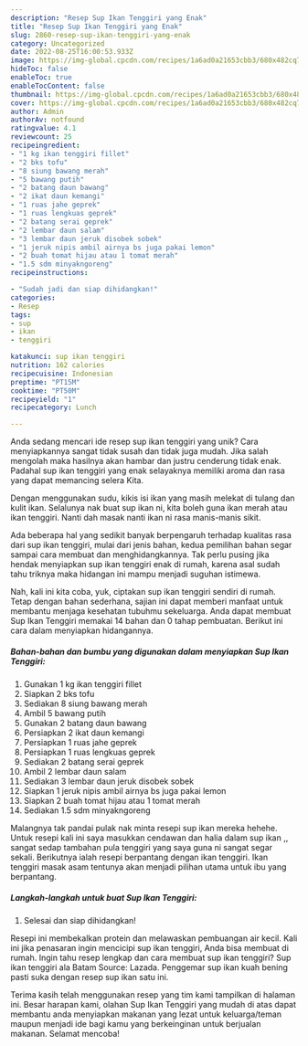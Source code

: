 ```yaml
---
description: "Resep Sup Ikan Tenggiri yang Enak"
title: "Resep Sup Ikan Tenggiri yang Enak"
slug: 2860-resep-sup-ikan-tenggiri-yang-enak
category: Uncategorized
date: 2022-08-25T16:00:53.933Z
image: https://img-global.cpcdn.com/recipes/1a6ad0a21653cbb3/680x482cq70/sup-ikan-tenggiri-foto-resep-utama.jpg
hideToc: false
enableToc: true
enableTocContent: false
thumbnail: https://img-global.cpcdn.com/recipes/1a6ad0a21653cbb3/680x482cq70/sup-ikan-tenggiri-foto-resep-utama.jpg
cover: https://img-global.cpcdn.com/recipes/1a6ad0a21653cbb3/680x482cq70/sup-ikan-tenggiri-foto-resep-utama.jpg
author: Admin
authorAv: notfound
ratingvalue: 4.1
reviewcount: 25
recipeingredient:
- "1 kg ikan tenggiri fillet"
- "2 bks tofu"
- "8 siung bawang merah"
- "5 bawang putih"
- "2 batang daun bawang"
- "2 ikat daun kemangi"
- "1 ruas jahe geprek"
- "1 ruas lengkuas geprek"
- "2 batang serai geprek"
- "2 lembar daun salam"
- "3 lembar daun jeruk disobek sobek"
- "1 jeruk nipis ambil airnya bs juga pakai lemon"
- "2 buah tomat hijau atau 1 tomat merah"
- "1.5 sdm minyakngoreng"
recipeinstructions:

- "Sudah jadi dan siap dihidangkan!"
categories:
- Resep
tags:
- sup
- ikan
- tenggiri

katakunci: sup ikan tenggiri 
nutrition: 162 calories
recipecuisine: Indonesian
preptime: "PT15M"
cooktime: "PT50M"
recipeyield: "1"
recipecategory: Lunch

---
```





Anda sedang mencari ide resep sup ikan tenggiri yang unik? Cara menyiapkannya sangat tidak susah dan tidak juga mudah. Jika salah mengolah maka hasilnya akan hambar dan justru cenderung tidak enak. Padahal sup ikan tenggiri yang enak selayaknya memiliki aroma dan rasa yang dapat memancing selera Kita.





Dengan menggunakan sudu, kikis isi ikan yang masih melekat di tulang dan kulit ikan. Selalunya nak buat sup ikan ni, kita boleh guna ikan merah atau ikan tenggiri. Nanti dah masak nanti ikan ni rasa manis-manis sikit.

Ada beberapa hal yang sedikit banyak berpengaruh terhadap kualitas rasa dari sup ikan tenggiri, mulai dari jenis bahan, kedua pemilihan bahan segar sampai cara membuat dan menghidangkannya. Tak perlu pusing jika hendak menyiapkan sup ikan tenggiri enak di rumah, karena asal sudah tahu triknya maka hidangan ini mampu menjadi suguhan istimewa.






Nah, kali ini kita coba, yuk, ciptakan sup ikan tenggiri sendiri di rumah. Tetap dengan bahan sederhana, sajian ini dapat memberi manfaat untuk membantu menjaga kesehatan tubuhmu sekeluarga. Anda dapat membuat Sup Ikan Tenggiri memakai 14 bahan dan 0 tahap pembuatan. Berikut ini cara dalam menyiapkan hidangannya.

<!--inarticleads1-->

##### Bahan-bahan dan bumbu yang digunakan dalam menyiapkan Sup Ikan Tenggiri:

1. Gunakan 1 kg ikan tenggiri fillet
1. Siapkan 2 bks tofu
1. Sediakan 8 siung bawang merah
1. Ambil 5 bawang putih
1. Gunakan 2 batang daun bawang
1. Persiapkan 2 ikat daun kemangi
1. Persiapkan 1 ruas jahe geprek
1. Persiapkan 1 ruas lengkuas geprek
1. Sediakan 2 batang serai geprek
1. Ambil 2 lembar daun salam
1. Sediakan 3 lembar daun jeruk disobek sobek
1. Siapkan 1 jeruk nipis ambil airnya bs juga pakai lemon
1. Siapkan 2 buah tomat hijau atau 1 tomat merah
1. Sediakan 1.5 sdm minyakngoreng


Malangnya tak pandai pulak nak minta resepi sup ikan mereka hehehe. Untuk resepi kali ini saya masukkan cendawan dan halia dalam sup ikan ,, sangat sedap tambahan pula tenggiri yang saya guna ni sangat segar sekali. Berikutnya ialah resepi berpantang dengan ikan tenggiri. Ikan tenggiri masak asam tentunya akan menjadi pilihan utama untuk ibu yang berpantang. 

<!--inarticleads2-->

##### Langkah-langkah untuk buat Sup Ikan Tenggiri:


1. Selesai dan siap dihidangkan!

Resepi ini membekalkan protein dan melawaskan pembuangan air kecil. Kali ini jika penasaran ingin mencicipi sup ikan tenggiri, Anda bisa membuat di rumah. Ingin tahu resep lengkap dan cara membuat sup ikan tenggiri? Sup ikan tenggiri ala Batam Source: Lazada. Penggemar sup ikan kuah bening pasti suka dengan resep sup ikan satu ini. 

Terima kasih telah menggunakan resep yang tim kami tampilkan di halaman ini. Besar harapan kami, olahan Sup Ikan Tenggiri yang mudah di atas dapat membantu anda menyiapkan makanan yang lezat untuk keluarga/teman maupun menjadi ide bagi kamu yang berkeinginan untuk berjualan makanan. Selamat mencoba!
